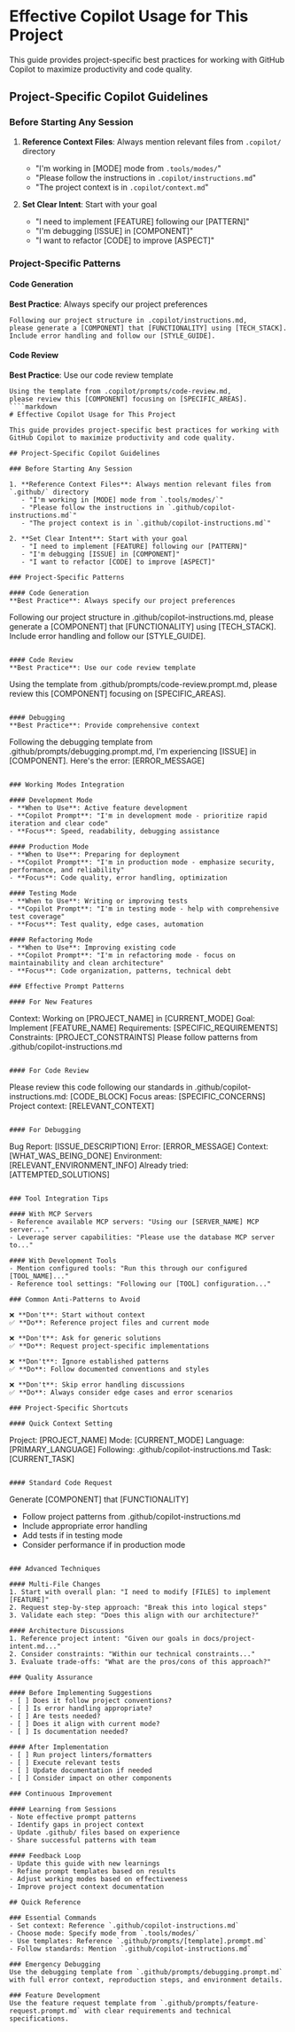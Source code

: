 # Effective Copilot Usage for This Project

This guide provides project-specific best practices for working with GitHub Copilot to maximize productivity and code quality.

## Project-Specific Copilot Guidelines

### Before Starting Any Session

1. **Reference Context Files**: Always mention relevant files from `.copilot/` directory
   - "I'm working in [MODE] mode from `.tools/modes/`"
   - "Please follow the instructions in `.copilot/instructions.md`"
   - "The project context is in `.copilot/context.md`"

2. **Set Clear Intent**: Start with your goal
   - "I need to implement [FEATURE] following our [PATTERN]"
   - "I'm debugging [ISSUE] in [COMPONENT]"
   - "I want to refactor [CODE] to improve [ASPECT]"

### Project-Specific Patterns

#### Code Generation
**Best Practice**: Always specify our project preferences
```
Following our project structure in .copilot/instructions.md, 
please generate a [COMPONENT] that [FUNCTIONALITY] using [TECH_STACK].
Include error handling and follow our [STYLE_GUIDE].
```

#### Code Review
**Best Practice**: Use our code review template
```
Using the template from .copilot/prompts/code-review.md,
please review this [COMPONENT] focusing on [SPECIFIC_AREAS].
````markdown
# Effective Copilot Usage for This Project

This guide provides project-specific best practices for working with GitHub Copilot to maximize productivity and code quality.

## Project-Specific Copilot Guidelines

### Before Starting Any Session

1. **Reference Context Files**: Always mention relevant files from `.github/` directory
   - "I'm working in [MODE] mode from `.tools/modes/`"
   - "Please follow the instructions in `.github/copilot-instructions.md`"
   - "The project context is in `.github/copilot-instructions.md`"

2. **Set Clear Intent**: Start with your goal
   - "I need to implement [FEATURE] following our [PATTERN]"
   - "I'm debugging [ISSUE] in [COMPONENT]"
   - "I want to refactor [CODE] to improve [ASPECT]"

### Project-Specific Patterns

#### Code Generation
**Best Practice**: Always specify our project preferences
```
Following our project structure in .github/copilot-instructions.md, 
please generate a [COMPONENT] that [FUNCTIONALITY] using [TECH_STACK].
Include error handling and follow our [STYLE_GUIDE].
```

#### Code Review
**Best Practice**: Use our code review template
```
Using the template from .github/prompts/code-review.prompt.md,
please review this [COMPONENT] focusing on [SPECIFIC_AREAS].
```

#### Debugging
**Best Practice**: Provide comprehensive context
```
Following the debugging template from .github/prompts/debugging.prompt.md,
I'm experiencing [ISSUE] in [COMPONENT]. Here's the error: [ERROR_MESSAGE]
```

### Working Modes Integration

#### Development Mode
- **When to Use**: Active feature development
- **Copilot Prompt**: "I'm in development mode - prioritize rapid iteration and clear code"
- **Focus**: Speed, readability, debugging assistance

#### Production Mode  
- **When to Use**: Preparing for deployment
- **Copilot Prompt**: "I'm in production mode - emphasize security, performance, and reliability"
- **Focus**: Code quality, error handling, optimization

#### Testing Mode
- **When to Use**: Writing or improving tests
- **Copilot Prompt**: "I'm in testing mode - help with comprehensive test coverage"
- **Focus**: Test quality, edge cases, automation

#### Refactoring Mode
- **When to Use**: Improving existing code
- **Copilot Prompt**: "I'm in refactoring mode - focus on maintainability and clean architecture"
- **Focus**: Code organization, patterns, technical debt

### Effective Prompt Patterns

#### For New Features
```
Context: Working on [PROJECT_NAME] in [CURRENT_MODE]
Goal: Implement [FEATURE_NAME] 
Requirements: [SPECIFIC_REQUIREMENTS]
Constraints: [PROJECT_CONSTRAINTS]
Please follow patterns from .github/copilot-instructions.md
```

#### For Code Review
```
Please review this code following our standards in .github/copilot-instructions.md:
[CODE_BLOCK]
Focus areas: [SPECIFIC_CONCERNS]
Project context: [RELEVANT_CONTEXT]
```

#### For Debugging
```
Bug Report: [ISSUE_DESCRIPTION]
Error: [ERROR_MESSAGE]
Context: [WHAT_WAS_BEING_DONE]
Environment: [RELEVANT_ENVIRONMENT_INFO]
Already tried: [ATTEMPTED_SOLUTIONS]
```

### Tool Integration Tips

#### With MCP Servers
- Reference available MCP servers: "Using our [SERVER_NAME] MCP server..."
- Leverage server capabilities: "Please use the database MCP server to..."

#### With Development Tools
- Mention configured tools: "Run this through our configured [TOOL_NAME]..."
- Reference tool settings: "Following our [TOOL] configuration..."

### Common Anti-Patterns to Avoid

❌ **Don't**: Start without context
✅ **Do**: Reference project files and current mode

❌ **Don't**: Ask for generic solutions
✅ **Do**: Request project-specific implementations

❌ **Don't**: Ignore established patterns
✅ **Do**: Follow documented conventions and styles

❌ **Don't**: Skip error handling discussions
✅ **Do**: Always consider edge cases and error scenarios

### Project-Specific Shortcuts

#### Quick Context Setting
```
Project: [PROJECT_NAME]
Mode: [CURRENT_MODE]
Language: [PRIMARY_LANGUAGE]
Following: .github/copilot-instructions.md
Task: [CURRENT_TASK]
```

#### Standard Code Request
```
Generate [COMPONENT] that [FUNCTIONALITY]
- Follow project patterns from .github/copilot-instructions.md
- Include appropriate error handling
- Add tests if in testing mode
- Consider performance if in production mode
```

### Advanced Techniques

#### Multi-File Changes
1. Start with overall plan: "I need to modify [FILES] to implement [FEATURE]"
2. Request step-by-step approach: "Break this into logical steps"
3. Validate each step: "Does this align with our architecture?"

#### Architecture Discussions
1. Reference project intent: "Given our goals in docs/project-intent.md..."
2. Consider constraints: "Within our technical constraints..."
3. Evaluate trade-offs: "What are the pros/cons of this approach?"

### Quality Assurance

#### Before Implementing Suggestions
- [ ] Does it follow project conventions?
- [ ] Is error handling appropriate?
- [ ] Are tests needed?
- [ ] Does it align with current mode?
- [ ] Is documentation needed?

#### After Implementation
- [ ] Run project linters/formatters
- [ ] Execute relevant tests
- [ ] Update documentation if needed
- [ ] Consider impact on other components

### Continuous Improvement

#### Learning from Sessions
- Note effective prompt patterns
- Identify gaps in project context
- Update .github/ files based on experience
- Share successful patterns with team

#### Feedback Loop
- Update this guide with new learnings
- Refine prompt templates based on results
- Adjust working modes based on effectiveness
- Improve project context documentation

## Quick Reference

### Essential Commands
- Set context: Reference `.github/copilot-instructions.md`
- Choose mode: Specify mode from `.tools/modes/`
- Use templates: Reference `.github/prompts/[template].prompt.md`
- Follow standards: Mention `.github/copilot-instructions.md`

### Emergency Debugging
Use the debugging template from `.github/prompts/debugging.prompt.md` with full error context, reproduction steps, and environment details.

### Feature Development
Use the feature request template from `.github/prompts/feature-request.prompt.md` with clear requirements and technical specifications.

````
